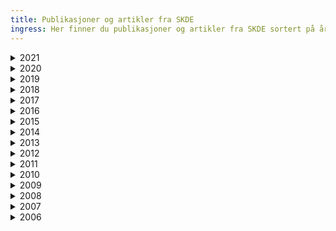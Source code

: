 ```yaml
---
title: Publikasjoner og artikler fra SKDE
ingress: Her finner du publikasjoner og artikler fra SKDE sortert på årstall.
---
```


<details><summary>2021</summary>

### Publikasjoner:

[Ett år inn i koronapandemien.pdf](https://helse-nord.no/Documents/SKDE/SKDE%20Publikasjoner/Ett%20år%20inn%20i%20koronapandemien.pdf)  

​​[Helseatlas for kvalitet i nodvendige helsetjenester (SKDE 2020).pdf](https://helse-nord.no/Documents/SKDE/SKDE%20Publikasjoner/Helseatlas%20for%20kvalitet%20i%20nodvendige%20helsetjenester%20(SKDE%202020).pdf)  

[Årsrapport SKDE 2020.pdf](https://helse-nord.no/Documents/SKDE/SKDE%20Publikasjoner/Årsrapport%20for%20SKDE%20(2020).pdf)

### Artikler:

[​​​​Frank Olsen, Lise Balteskard, Bård Uleberg, Bjarne K Jacobsen, Ivar Heuch, Atle Moen. Impact of parents' education on variation in hospital admissions for children: a population-based cohort study: https://bmjopen.bmj.com/content/11/6/e046656.full](https://bmjopen.bmj.com/content/11/6/e046656.full)

[Høye A, Jacobsen BK, Bramness JG, Nesvåg R, Reichborn-Kjennerud T, Heiberg I. Total and cause-specific mortality in patients with personality disorders: the association between comorbid severe mental illness and substance use disorders. Soc Psychiatry Psychiatr Epidemiol. 2021 Mar 7\. doi: 10.1007/s00127-021-02055-3\. Epub ahead of print. PMID: 33677644. ](https://pubmed.ncbi.nlm.nih.gov/33677644/)  

</details>

<details><summary>2020</summary> 

### Publikasjoner:

[Status for nasjonale medisinske kvalitetsregistre (SKDE 2020)](https://helse-nord.no/Documents/SKDE/SKDE%20Publikasjoner/Statusrapport_2020_web.pdf).pdf  

[Sørge-for-ansvaret under koronapandemien (SKDE 2020).pdf](https://helse-nord.no/Documents/SKDE/SKDE%20Publikasjoner/Sørge-for-ansvaret%20under%20koronapandemien%20(SKDE%202020).pdf)  

[Årsrapport SKDE 2019.pdf](https://helse-nord.no/Documents/SKDE/SKDE%20Publikasjoner/Årsrapport%20SKDE%202019.pdf)  

### Artikler:

[Ellinor Christin Haukland, Christian von Plessen, Carsten Nieder, Barthold Vonen. _Adverse events in deceased hospitalised cancer patients as a measure of quality and safety in end-of-life cancer care._ BMC Palliat Care. 2020 Jun 1;19(1):76\. doi: 10.1186/s12904-020-00579-0.](https://pubmed.ncbi.nlm.nih.gov/32482172/)

[Cato Kjærvik, Eva Stensland, Hanne Sigrun Byhring, Jan-Erik Gjertsen, Eva Dybvik, Odd Søreide. _Hip fracture treatment in Norway - deviation from evidence-based treatment guidelines: data from the Norwegian Hip Fracture Register, 2014 to 2018._ Bone & Joint Open, 2020.](https://online.boneandjoint.org.uk/doi/full/10.1302/2633-1462.110.BJO-2020-0124.R1)  

[Tor Ingebrigtsen, Lise Balteskard, Kristel Ailin Guldhaugen, Roar Kloster, Bård Uleberg, Margreth Grotle, Tore Kristian Solberg. Behandlingsrater for ryggkirurgi i Norge og Helse Nord 2014–18\. Tidskriftet den Norske Legeforening 2020.](https://tidsskriftet.no/2020/11/originalartikkel/behandlingsrater-ryggkirurgi-i-norge-og-helse-nord-2014-18)  

[I. H. Heiberg, R. Nesvåg, L. Balteskard, J. G. Bramness, C. M. Hultman, Ø. Næss, T. Reichborn‐Kjennerud, E. Ystrom, B. K. Jacobsen, A. Høye. _Diagnostic tests and treatment procedures performed prior to cardiovascular death in individuals with severe mental illness._ Acta Psychiatrica Scandinavica 2020. ](https://onlinelibrary.wiley.com/doi/full/10.1111/acps.13157)  

[Bhatta, Laxmi; Leivseth, Linda; Mai, Xiao-Mei; Henriksen, Anne Hildur; Carslake, David; Chen, Yue; Langhammer, Arnulf; Brumpton, Ben Michael. _GOLD Classifications, COPD Hospitalization, and All-Cause Mortality in Chronic Obstructive Pulmonary Disease: The HUNT Study._ International Journal of Chronic Obstructive Pulmonary Disease 2020](https://www.dovepress.com/gold-classifications-copd-hospitalization-and-all-cause-mortality-in-c-peer-reviewed-article-COPD)  

[Bhatta, Laxmi; Leivseth, Linda; Mai, Xiao-Mei; Henriksen, Anne Hildur; Carslake, David; Yue, Chen; Martinez-Camblor, Pablo; Langhammer, Arnulf; Brumpton, Ben Michael.Spirometric Classifications of COPD Severity as Predictive Markers for Clinical Outcomes: The HUNT Study. American Journal of Respiratory and Critical Care Medicine 2020HN NTNU STO.](https://pubmed.ncbi.nlm.nih.gov/33332249/)

[Perez, Tamara Alonso; Castillo, Elena García; Ancochea, Julio; Pastor Sanz, María Teresa; Almagro, Pere; Martinez-Camblor, Pablo; Miravitlles, Marc; Rodríguez-Carballeira, Mónica; Navarro, Annie; Lamprecht, Bernd; Ramírez-García Luna, Ana S.; Kaiser, Bernhard; Alfageme, Inmaculada; Casanova, Ciro; Esteban, Cristobal; Soler-Cataluña, Juan J.; de-Torres, Juan P.; Celli, Bartolome; Marin, Jose M.; Lopez-Campos, Jose L.; Riet, Gerben Ter; Sobradillo, Patricia; Lange, Peter; Garcia-Aymerich, Judith; Antó, Josep Maria; Turner, Alice M.; Han, MeiLan K.; Langhammer, Arnulf; Sternberg, Alice; Leivseth, Linda; Bakke, Per S.; Johannessen, Ane; Oga, Toru; Cosio, Borja; Echazarreta, Andrés; Roche, Nicolas; Burgel, Pierre-Régis; Sin, Don D.; Puhan, Milo A.; Soriano, Joan B..Sex differences between women and men with COPD: A new analysis of the 3CIA study. Respiratory Medicine 2020 ;Volum 171:106105\. s. 1-7, HN NTNU UiB.](https://www.sciencedirect.com/science/article/abs/pii/S0954611120302456)  

### Notater:

[Ortopedi i Helse Nord 2014–2018 (SKDE 2020).pdf](https://helse-nord.no/Documents/SKDE/SKDE%20Notater/Ortopedi%20i%20Helse%20Nord%202014–2018%20(SKDE%202020).pdf)  

[Rehabilitering etter hjerneslag (SKDE 2020).pdf](https://helse-nord.no/Documents/SKDE/SKDE%20Notater/Rehabilitering%20etter%20hjerneslag%20(SKDE%202020).pdf)  

[Behandling av hidradenitis suppurativa (SKDE 2020).pdf](https://helse-nord.no/Documents/SKDE/SKDE%20Notater/Behandling%20av%20hidradenitis%20suppurativa%20(SKDE%202020).pdf)  

[Rehabilitering for lidelser i muskel-skjelettsystemet (SKDE 2020).pdf](https://helse-nord.no/Documents/SKDE/SKDE%20Notater/Rehabilitering%20for%20lidelser%20i%20muskel-skjelettsystemet%20(SKDE%202020).pdf)  

[Rehabilitering hofte- og kneproteser (SKDE 2020).pdf](https://helse-nord.no/Documents/SKDE/SKDE%20Notater/Rehabilitering%20hofte-%20og%20kneproteser%20%20(SKDE%202020).pdf)  

</details>

<details><summary>2019</summary> 

### Publikasjoner:

[Status for nasjonale medisinske kvalitetsregistre (SKDE 2019)](https://helse-nord.no/Documents/SKDE/SKDE%20Publikasjoner/Statusrapport_2019.pdf).pdf  

[Årsrapport SKDE 2018.pdf](https://helse-nord.no/Documents/SKDE/SKDE%20Publikasjoner/Årsrapport%20SKDE%202018_web.pdf)

[Helseatlas for gynekologi 2015-2017 (SKDE 2019).pdf](https://helseatlas.no/sites/default/files/helseatlas-gynekologi.pdf)  

[Helseatlas for fødselshjelp 2015-2017 (SKDE 2019).pdf](https://helseatlas.no/sites/default/files/helseatlas-fodselshjelp.pdf)  

[The Dartmouth Atlas of Neonatal Intensive Care](https://www.dartmouthatlas.org/Neonatal_Atlas_090419.pdf)

[Bruk av spesialisthelsetjenester innen rus og psykiatri i Nord-Norge 2015-2017 (SKDE 2019).pdf](https://helse-nord.no/Documents/SKDE/SKDE%20Publikasjoner/Bruk%20av%20spesialisthelsetjenester%20innen%20rus%20og%20psykiatri%20i%20Nord-Norge%202015-2017%20(SKDE%202019).pdf)  

### Artikler:

[Heiberg IH, Jacobsen BK, Balteskard L, Bramness JG, Næss Ø,Ystrom E, Reichborn-Kjennerud T, Hultman CM, Nesvåg R, Høye A.Undiagnosed cardiovascular disease prior to cardiovascular death inindividuals with severe mental illness. Acta Psychiatr Scand 2019: 139.](https://onlinelibrary.wiley.com/doi/pdf/10.1111/acps.13017)

[Bhatta, Laxmi; Leivseth, Linda; Carslake, David; Langhammer, Arnulf; Mai, Xiao-Mei; Chen, Yue; Henriksen, Anne Hildur; Brumpton, Ben Michael. _Comparison of pre‐ and post‐bronchodilator lung function as predictors of mortality: The HUNT Study._ Respirology 2019](https://onlinelibrary.wiley.com/doi/full/10.1111/resp.13648)  

[Kjetil Søreide, Linn S. Nymo, Dyre Kleive, Frank Olsen, Kristoffer Lassen, _Variation in use of open and laparoscopic distal pancreatectomy and associated outcome metrics in a universal health care system_, Pancreatology, 2019](https://www.sciencedirect.com/science/article/abs/pii/S1424390319306817?via%3Dihub)  


[Haukland EC, Mevik K, von Plessen C, Vonen b et al. _Contribution of adverse events to death of hospitalised patients_, BMJ Open Quality 2019;8](https://bmjopenquality.bmj.com/content/8/1/e000377.info)

[Almagro Pere; Martínez-Camblor, Pablo; Miravitlles, Marc; Rodríguez-Carballeira, Mónica; Navarro, Annie;  Lamprecht, Bernd; Ramirez-Garcia Luna, Ana S; Kaiser, Bernhard; Alfageme, Inmaculada; Casanova, Ciro; Esteban, Cristobal; Soler-Cataluña, Juan J; de-Torres, Juan P; Celli, Bartolome R; Marin, Jose M; ter Riet, Gerben; Sobradillo, Patricia; Lange, Peter; Garcia-Aymerich, Judith; Anto, Josep M; Turner, Alice M; Han, MeiLan K; Langhammer, Arnulf; Sternberg, Alice; Leivseth, Linda; Bakke, Per; Johannessen, Ane; Oga, Toru; , Cosío Borja; Ancochea, Julio; Echazarreta, Andres; Roche, Nicolas; Burgel, Pierre-Régis; Sin, Don D; Puhan, Milo A; Soriano, Joan B & for the 3CIA collaboration (2019) _External Validation and Recalculation of the CODEX Index in COPD Patients. A 3CIAplus Cohort Study._ COPD: Journal of Chronic Obstructive Pulmonary Disease 2019;16:1;8-17](https://www.tandfonline.com/doi/full/10.1080/15412555.2018.1484440)  

### Notater:

[VTE etter tung gastro-kirurgi (SKDE 2019).pdf](https://helse-nord.no/Documents/SKDE/SKDE%20Notater/VTE%20etter%20tung%20gastro-kirurgi%20(SKDE%202019).pdf)  

[Kontroll etter innleggelse - Poliklinisk kontroll ved UNN Tromsø og NLSH Bodø etter en forutgående innleggelse (SKDE 2019).pdf](https://helse-nord.no/Documents/SKDE/SKDE%20Notater/Kontroll%20etter%20innleggelse%20-%20Poliklinisk%20kontroll%20ved%20UNN%20Tromsø%20og%20NLSH%20Bodø%20etter%20en%20forutgående%20innleggelse%20(SKDE%202019).pdf)  

[Forbruk og pasientstrømmer ved akutte innleggelser - UNN HF og Finnmarkssykehuset HF (SKDE 2019).pdf](https://helse-nord.no/Documents/SKDE/SKDE%20Notater/Forbruk%20og%20pasientstrømmer%20ved%20akutte%20innleggelser%20-%20%20UNN%20HF%20og%20Finnmarkssykehuset%20HF%20(SKDE%202019).pdf)  

[Oversikt over koloskopier med og uten biopsi, 2016-2018 (SKDE 2019).pdf](https://helse-nord.no/Documents/SKDE/SKDE%20Notater/Oversikt%20over%20koloskopier%20med%20og%20uten%20biopsi,%202016-2018%20(SKDE%202019).pdf)  

[Innleggelser barn 0-16 år - oppdatering fra Barnehelseatlas 2017 (SKDE 2019).pdf](https://helse-nord.no/Documents/SKDE/SKDE%20Notater/Innleggelser%20barn%200-16%20år%20-%20oppdatering%20fra%20Barnehelseatlas%202017%20(SKDE%202019).pdf)  

[Innleggelser barn 0-16 år - oppdatering fra Barnehelseatlas 2018 (SKDE 2019).pdf](https://helse-nord.no/Documents/SKDE/SKDE%20Notater/Innleggelser%20barn%200-16%20år%20-%20oppdatering%20fra%20Barnehelseatlas%202018%20(SKDE%202019).pdf)  

</details>

<details><summary>2018</summary> 

### Publikasjoner:

[Status for nasjonale medisinske kvalitetsregistre 2018 (SKDE 2018)](https://www.kvalitetsregistre.no/sites/default/files/statusrapport_ferdig.pdf)

[Helseatlas: Dagkirurgi i Norge 2013-2017 (SKDE 2018).pdf](https://helseatlas.no/sites/default/files/dagkirurgi_2013-2017.pdf)  

[Dekningsgrad og resultater fra nasjonale medisinske kvalitetsregistre for norske sykehus i 2016 (SKDE 2018).pdf](https://www.kvalitetsregistre.no/sites/default/files/dekningsgrad_resultater_nmk_2016_final.pdf)  

[Revidert handlingsplan for arbeidet med medisinske kvalitetsregistre (SKDE 2018).pdf](https://www.kvalitetsregistre.no/sites/default/files/strategirapport_rev_2018_final.pdf)  

[Årsrapport SKDE 2017.pdf](https://helse-nord.no/Documents/SKDE/SKDE%20Publikasjoner/Årsrapport%20SKDE%202017.pdf)  

### Artikler:

[Norum J, Balteskard L, Thomsen MW, Kvernmo HD. _Wrist malpractice claims in Northern Norway 2005-2014\. Lessons to be learned,_  Int J Circumpolar Health (2018).](https://www.ncbi.nlm.nih.gov/pubmed/29912658)  

[Lassen, K., Nymo, L.S., Olsen, F. et al. ](https://link.springer.com/article/10.1007/s00423-018-1737-3)_[Contemporary practice and short-term outcomes after liver resections in a complete national cohort](https://link.springer.com/article/10.1007/s00423-018-1737-3),_[Langenbecks Arch Surg (2018)](https://link.springer.com/article/10.1007/s00423-018-1737-3).  

[Soreide K., Olsen F., Nymo L.S., Kleive D., Lassen K.; _A nationwide cohort study of resection rates and short-term outcomes in open and laparoscopic distal pancreatectomy_, HPB (2018).](https://www.hpbonline.org/article/S1365-182X(18)34479-4/fulltext)  

[Nymo L.S., Soreide K., Kleive D., Olsen F., Lassen K.; _The effect of centralization on short term outcomes of pancreatoduodenectomy in a universal health care system,_ HPB (2018).](https://www.hpbonline.org/article/S1365-182X(18)33941-8/fulltext)  

[Kjersti Mevik, Tonje E Hansen, Ellen C Deilkås, Alexander M Ringdal, Barthold Vonen; _Is a modified Global Trigger Tool method using automatic trigger identification valid when measuring adverse events?: A comparison of review methods using automatic and manual trigger identification_, International Journal for Quality in Health Care (2018).](https://academic.oup.com/intqhc/advance-article/doi/10.1093/intqhc/mzy210/5123532?guestAccessKey=2192f184-2890-4e18-b447-987cb704067c)  

[Ingvild Mathiesen Rosenlund, Linda Leivseth, Olav Helge Førde & Arthur Revhaug; _Regional variation in hospitalizations and outpatient appointments for diverticular disease in Norway: a nationwide cross-sectional study_, Scandinavian Journal of Gastroenterology (2018).](https://www.tandfonline.com/doi/abs/10.1080/00365521.2018.1506047?needAccess=true&journalCode=igas20)  

[Heiberg IH, Jacobsen BK, Nesvåg R, Bramness JG, Reichborn-Kjennerud T, Næss Ø, et al.; _Total and cause-specific standardized mortality ratios in patients with schizophrenia and/or substance use disorder_, PLoS ONE (2018)](https://journals.plos.org/plosone/article/file?id=10.1371/journal.pone.0202028&type=printable).  

[Lassen, K. , Nymo, L. S., Olsen, F. and Søreide, K. (2018), _Benchmarking of aggregated length of stay after open and laparoscopic surgery for cancers of the digestive system_, BJS Open (2018).](https://onlinelibrary.wiley.com/doi/full/10.1002/bjs5.67)  

[Laxmi Bhatta, Linda Leivseth, Xiao-Mei Mai, Yue Chen, Anne Hildur Henriksen, Arnulf Langhammer mfl.; _Prevalence and trend of COPD from 1995–1997 to 2006–2008: The HUNT study, Norway_, Respiratory Medicine (2018).](https://app.cristin.no/results/show.jsf?id=1576230)  


[Beniamino Guerra, Sarah R. Haile, Bernd Lamprecht, Ana S. Ramírez, Pablo Martinez-Camblor, Bernhard Kaiser mfl.; _Large-scale external validation and comparison of prognostic models: An application to chronic obstructive pulmonary disease_, BMC Medicine (2018).](https://app.cristin.no/results/show.jsf?id=1588547)  

### Notater:  

[Aktivitet i spesialisthelsetjenesten 2012-2016 - For bosatte i opptaksområdet til Nordlandssykehuset HF (SKDE 2018).pdf](https://helse-nord.no/Documents/SKDE/SKDE%20Notater/Aktivitet%20i%20spesialisthelsetjenesten%202012-2016_Nordlandssykehuset%20(SKDE2018).pdf)  

[Ortopedi i Helse Nord 2012-2016 (SKDE 2018).pdf](https://helse-nord.no/Documents/SKDE/SKDE%20Notater/Ortopedi%20i%20Helse%20Nord%202012-2016%20(SKDE%202018).pdf)  

[Fedmekirurgi, volum og metode 2012-2016 (SKDE 2018).pdf](https://helse-nord.no/Documents/SKDE/SKDE%20Notater/Fedmekirurgi,%20volum%20og%20metode%202012-2016%20(SKDE%202018).pdf)  

[Avtalespesialister i Helse Nord 2014-2016 (SKDE 2018).pdf](https://helse-nord.no/Documents/SKDE/SKDE%20Notater/Avtalespesialister%20i%20Helse%20Nord%202014-2016%20(SKDE%202018).pdf)  

[Behandling med injeksjon av medikament i øyet i 2017 (SKDE 2018).pdf](https://helse-nord.no/Documents/SKDE/SKDE%20Notater/Behandling%20med%20injeksjon%20av%20medikament%20i%20øyet%20i%202017%20(SKDE%202018).pdf)  

</details>

<details><summary>2017</summary> 

### Publikasjoner:

[Status for nasjonale medisinske kvalitetsregistre 2017 (SKDE 2017)](https://helse-nord.no/Documents/SKDE/SKDE%20Publikasjoner/Status%20for%20nasjonale%20medisinske%20kvalitetsregistre%202017%20(SKDE%202017).pdf)  

[Helseatlas kols 2013-2015 (SKDE 2017).pdf](https://helse-nord.no/Documents/SKDE/SKDE%20Publikasjoner/Helseatlas%20kols%202013-2015%20(SKDE%202017).pdf)  

[Bruk av nasjonale medisinske kvalitetsregistre i sykehus i Helse Nord (SKDE 2017).pdf](https://helse-nord.no/Documents/SKDE/SKDE%20Publikasjoner/Bruk%20av%20nasjonale%20medisinske%20kvalitetsregistre%20i%20sykehus%20i%20Helse%20Nord%20(SKDE%202017).pdf)  

[Helseatlas: Eldrehelseatlas for Norge, 2013-2015 (SKDE 2017).pdf](https://helse-nord.no/Documents/SKDE/SKDE%20Publikasjoner/Eldrehelseatlas%20for%20Norge,%202013-2015%20(SKDE%202017).pdf)

### Artikler:

[Extent, regional variation and impact of gynecologist payment models in routine pelvic examinations: a nationwide cross-sectional study](https://www.ncbi.nlm.nih.gov/pmc/articles/PMC5697055/)  

[Behandling av håndleddsbrudd 2009-14](http://tidsskriftet.no/2017/10/originalartikkel/behandling-av-handleddsbrudd-2009-14)  

[Practice variation in surgical procedures and IUD-insertions among general practitioners in Norway – a longitudinal study](https://helse-nord.no/Documents/SKDE/SKDE%20Artikler/Practice%20variation%20in%20surgical%20procedures%20and%20IUD-insertions%20among%20general%20practitioners%20in%20Norway.pdf)  

[Treatment of acute myocardial infarction in the sub-arctic region of Norway. Do we offer an equal quality of care?](http://pubmedcentralcanada.ca/pmcc/articles/PMC5678493/)

[Calculating the 30-day survival rate in acute myocardial infarction: should we use the treatment chain or the hospital catchment model?](http://www.heart-int.com/article/77bc7c7e-753c-4cb2-90ba-03a5fe6c6cdf)  

[Adverse events in hospitalised cancer patients: a comparison to a general hospital population.](https://www.ncbi.nlm.nih.gov/pubmed/28379721)

### Notater:

[Aktivitet i spesialisthelsetjenesten 2011-2015 - For bosatte i opptaksområdet til Nordlandssykehuset HF (SKDE 2017)](https://helse-nord.no/Documents/SKDE/SKDE%20Notater/Aktivitet%20i%20spesialisthelsetjenesten%202011-2015%20-%20For%20bosatte%20i%20opptaksområdet%20til%20Nordlandssykehuset%20HF%20(SKDE%202017).pdf)

[Kreftkirurgi i Helse Nord (SKDE 2017)](https://helse-nord.no/Documents/SKDE/SKDE%20Notater/Kreftkirurgi%20i%20Helse%20Nord%20(SKDE%202017).pdf)

[Innleggelser barn 0-16 år, oppdatering fra Barnehelseatlaset (SKDE 2017)](https://helse-nord.no/Documents/SKDE/SKDE%20Notater/Innleggelser%20barn%200-16%20år,%20Oppdatering%20fra%20Barnehelseatlas,%20SKDE%202017.pdf)  

[Oversikt over antall koronare angiografier og PCI’er utført på bosatte i Helse Nord i perioden 2014-2016 (SKDE 2017)](https://helse-nord.no/Documents/SKDE/SKDE%20Notater/Oversikt%20over%20antall%20koronare%20angiografier%20og%20PCI’er%20utført%20på%20bosatte%20i%20Helse%20Nord%20i%20perioden%202014-2016%20(SKDE%202017).pdf)

[Oversikt over antall cystektomier utført på bosatte i Helse Nord i perioden 2013-2016(SKDE 2017)](https://helse-nord.no/Documents/SKDE/SKDE%20Notater/Oversikt%20over%20antall%20cystektomier%20utført%20på%20bosatte%20i%20Helse%20Nord%20i%20perioden%202013-2016(SKDE%202017).pdf)

[Utvalgte helsetjenester til barn i Norge (SKDE 2017)](https://helse-nord.no/Documents/SKDE/SKDE%20Notater/Utvalgte%20helsetjenester%20til%20barn%20i%20Norge%20(SKDE%202017).pdf)

[Konservativ behandling for anal inkontinens 2015 og 2016 (SKDE 2017)](https://helse-nord.no/Documents/SKDE/SKDE%20Notater/Konservativ%20behandling%20for%20anal%20inkontinens%202015%20og%202016%20(SKDE%202017).pdf)  

[Fjernelse av malignt melanom og melanocyttnevus i sykehus - Norge perioden 2011-2015 (SKDE 2017)](https://helse-nord.no/Documents/SKDE/SKDE%20Notater/Fjernelse%20av%20malignt%20melanom%20og%20melanocyttnevus%20i%20sykehus,%20-%20Norge%20perioden%202011-2015%20(SKDE%202017).pdf)  


[Kirurgi på skjoldbruskkjertelen for pasienter bosatt i Region Nord perioden 2013-2016 (SKDE 2017)](https://helse-nord.no/Documents/SKDE/SKDE%20Notater/Kirurgi%20på%20skjoldbruskkjertelen%20for%20pasienter%20bosatt%20i%20Region%20Nord%20perioden%202013-2016%20(SKDE%202017).pdf)  

</details>

<details><summary>2016</summary> 

### Publikasjoner

[Helseatlas: Norsk nyfødtmedisinsk helseatlas (SKDE 2016).pdf](https://helse-nord.no/Documents/SKDE/SKDE%20Publikasjoner/Helseatlas%20-%20Norsk%20nyfødtmedisinsk%20helseatlas%20(SKDE%202016).pdf)

[Indikatorer for måling av uberettiget variasjon (SKDE 2016).pdf](https://helse-nord.no/Documents/SKDE/SKDE%20Publikasjoner/Indikatorer%20for%20måling%20av%20uberettiget%20variasjon%20(SKDE%202016).pdf)

[Resultater fra nasjonale medisinske kvalitetsregistre for sykehus i Helse Nord (SKDE 2016).pdf](https://helse-nord.no/Documents/SKDE/SKDE%20Publikasjoner/Resultater%20fra%20nasjonale%20medisinske%20kvalitetsregistre%20for%20sykehus%20i%20Helse%20Nord%20(SKDE%202016).pdf)

[En analyse av utvalgte regionfunksjoner ved Oslo universitetssykehus (SKDE 2016).pdf](https://helse-nord.no/Documents/SKDE/SKDE%20Publikasjoner/En%20analyse%20av%20utvalgte%20regionfunksjoner%20ved%20Oslo%20universitetssykehus%20(SKDE%202016).pdf)

[En analyse av aktiviteten hos avtalespesialister i Helse Nord 2011-2014 (SKDE 2016).pdf](https://helse-nord.no/Documents/SKDE/SKDE%20Publikasjoner/SKDE_2016_03_Avtalespesialister_i_HN.pdf)  

### Artikler:

[Major postoperative complications are associated with impaired long-term survival after gastro-esophageal and pancreatic cancer surgery: a complete national cohort study](https://helse-nord.no/Documents/SKDE/SKDE%20Artikler/Major%20postoperative%20complications%20pancreatic%20cancer%20surgury.pdf)

[The use of surgery for cervical degenerative disease in Norway in the period 2008-2014](https://helse-nord.no/Documents/SKDE/SKDE%20Artikler/The%20use%20of%20surgery%20for%20cervical%20degenerative%20disease%20in%20Norway%20in%20the%20period%202008-2014.pdf)

[Norske pasienter med tykktarmskreft kommer for sent i gang med tilleggsbehandling](https://helse-nord.no/Documents/SKDE/SKDE%20Artikler/Norske%20pasienter%20med%20tykktarmskreft%20kommer%20for%20sent%20i%20gang%20med%20tilleggsbehandling.pdf)

[Sex differences in mortality among patients admitted with affective disorders in North Norway: a 33-year prospective register study](https://helse-nord.no/Documents/SKDE/SKDE%20Artikler/Sex%20differences%20in%20mortality%20among%20patients%20admitted%20with%20affective%20disorders%20in%20North%20Norway%20(2016).pdf)  

[Is inter-rater reliability of Global Trigger Tool results altered when members of the review team are replaced?](https://www.ncbi.nlm.nih.gov/pubmed/27283442)

[Does increasing the size of bi-weekly samples of records influence results when using the Global Trigger Tool? An observational study of retrospective record reviews of two different sample sizes.](https://www.ncbi.nlm.nih.gov/pubmed/27113238)  

### Notater:

[Populasjonsbaserte behov for plastikkirurgiske inngrep (SKDE 2016)](https://helse-nord.no/Documents/SKDE/SKDE%20Notater/Populasjonsbaserte%20behov%20for%20plastikkirurgiske%20inngrep%20(SKDE%202016).pdf)

[Brystkreftkirurgi, - Døgninnleggelse eller dagbehandling (SKDE 2016)](https://helse-nord.no/Documents/SKDE/SKDE%20Notater/Brystkreftkirurgi,%20-%20Døgninnleggelse%20eller%20dagbehandling%20(SKDE%202016).pdf)

[Pasientstrøm-analyse for Narvik Sykehus (SKDE 2016)](https://helse-nord.no/Documents/SKDE/SKDE%20Notater/Pasientstrøm-analyse%20for%20Narvik%20Sykehus%20(SKDE%202016).pdf)

[Tilpasning og utprøving av nytt høreapparat (SKDE 2016)](https://helse-nord.no/Documents/SKDE/SKDE%20Notater/Tilpasning%20og%20utprøving%20av%20nytt%20høreapparat%20(SKDE%202016).pdf)

[Aktivitet i spesialisthelsetjenesten 2011-2014 - For bosatte i opptaksområdet til Nordlandssykehuset HF (SKDE 2016)](https://helse-nord.no/Documents/SKDE/SKDE%20Notater/Aktivitet%20i%20spesialisthelsetjenesten%202011-2014%20-%20For%20bosatte%20i%20opptaksområdet%20til%20Nordlandssykehuset%20HF%20(SKDE%202016)%20(2).pdf)  

[Behandlingssted for personer bosatt i Rødøy kommune 2014 (SKDE 2016)](https://helse-nord.no/Documents/SKDE/SKDE%20Notater/Behandlingssted%20for%20personer%20bosatt%20i%20Rødøy%20kommune%202014%20(SKDE%202016).pdf)  

[Prostatektomi for pasienter bosatt i opptaksområdet til Helse Nord - Data fra Norsk pasientregister for 2013 og 2014 (SKDE 2016)](https://helse-nord.no/Documents/SKDE/SKDE%20Notater/Prostatektomi%20for%20pasienter%20bosatt%20i%20opptaksomraadet%20til%20Helse%20Nord%20i%202013%20og%202014%20(SKDE%202016).pdf)  

</details>

<details><summary>2015</summary> 

### Publikasjoner

[Helseatlas: Barnehelseatlas for Norge (SKDE 2015).pdf](https://helse-nord.no/Documents/SKDE/SKDE%20Publikasjoner/Helseatlas%20-%20Barnehelseatlas%20for%20Norge%20(SKDE%202015).pdf)

[Helseatlas: Dagkirurgi i Norge 2011-2013 (SKDE 2015).pdf](https://helse-nord.no/Documents/SKDE/SKDE%20Publikasjoner/Helseatlas%20-%20Dagkirurgi%20i%20Norge%202011-2013%20(SKDE%202015).pdf)

[Storforbrukere av somatisk spesialisthelsetjeneste i Helse Nord (SKDE 2015).pdf](https://helse-nord.no/Documents/SKDE/SKDE%20Publikasjoner/Storforbrukere%20av%20somatisk%20spesialisthelsetjeneste%20i%20Helse%20Nord%20(SKDE%202015).pdf)

### Artikler:

[Substance use disorders in schizophrenia, bipolar disorder, and depressive illness: a registry-based study](https://helse-nord.no/Documents/SKDE/SKDE%20Artikler/Substance%20use%20disorders%20in%20schizophrenia,%20bipolar%20disorder,%20and%20depressive%20illness(2015).pdf)

</details>

<details><summary>2014</summary> 

[En forundersøkelse til Nordisk register for Hidradenitt suppurativa (SKDE 2014).pdf](https://helse-nord.no/Documents/SKDE/SKDE%20Publikasjoner/En%20forundersøkelse%20til%20Nordisk%20register%20for%20Hidradenitt%20suppurativa%20(SKDE%202014).pdf)

[Nye kreftpasienter i Helse Nord (SKDE 2014).pdf](https://helse-nord.no/Documents/SKDE/SKDE%20Publikasjoner/Nye%20kreftpasienter%20i%20Helse%20Nord%20(SKDE%202014).pdf)  

[Infeksiøs endokarditt i Helse Nord (SKDE 2014).pdf](https://helse-nord.no/Documents/SKDE/SKDE%20Publikasjoner/Infeksiøs%20endokarditt%20i%20Helse%20Nord%20(SKDE%202011).pdf)  

</details>

<details><summary>2013</summary> 

### Publikasjoner:

[Forskjeller i helsetjenesten (SKDE 2013).pdf](https://helse-nord.no/Documents/SKDE/SKDE%20Publikasjoner/Forskjeller%20i%20helsetjenesten%20(SKDE%202013).pdf)

[Medisinsk ø-hjelp i Helse Nord (SKDE 2013).pdf](https://helse-nord.no/Documents/SKDE/SKDE%20Publikasjoner/Medisinsk%20ø-hjelp%20i%20Helse%20Nord%20(SKDE%202013).pdf)

### Artikler:

[Sex differences in mortality of admitted patients with personality disorders in North Norway - a prospective register study](https://helse-nord.no/Documents/SKDE/SKDE%20Artikler/Sex%20differences%20in%20mortality%20of%20admitted%20patients%20with%20personality%20disorders%20in%20North%20Norway%20(2013).pdf)

</details>

<details><summary>2012</summary> 

### Publikasjoner

[Bruk av sykestuer og sykehus i Finnmark (SKDE 2012).pdf](https://helse-nord.no/Documents/SKDE/SKDE%20Publikasjoner/Bruk%20av%20sykestuer%20og%20sykehus%20i%20Finnmark%20(SKDE%202012).pdf)

[Kontraster i befolkningens bruk av polikliniske tjenester i Helse Nord 2010 (SKDE 2012).pdf](https://helse-nord.no/Documents/SKDE/SKDE%20Publikasjoner/Kontraster%20i%20befolkningens%20bruk%20av%20polikliniske%20tjenester%20i%20Helse%20Nord%202010%20(SKDE%202012).pdf)

[Kontroller i sykehus etter kurativ behandling av kreft i tykk- og endetarm (SKDE 2012).pdf](https://helse-nord.no/Documents/SKDE/SKDE%20Publikasjoner/Kontroller%20i%20sykehus%20etter%20kurativ%20behandling%20av%20kreft%20i%20tykk-%20og%20endetarm%20(SKDE%202012).pdf)

[Nasjonale medisinske kvalitetsregistre i Helse Nord (SKDE 2012).pdf](https://helse-nord.no/Documents/SKDE/SKDE%20Publikasjoner/Nasjonale%20medisinske%20kvalitetsregistre%20i%20Helse%20Nord%20(SKDE%202012).pdf)

[Randomised Trials in Surgery - The Burden of Evidence (2012).pdf](https://helse-nord.no/Documents/SKDE/SKDE%20Publikasjoner/Randomised%20Trials%20in%20Surgery%20-%20The%20Burden%20of%20Evidence%20(2012).pdf)

### Artikler:

[Randomised Trials in Surgery - The Burden of Evidence](https://helse-nord.no/Documents/SKDE/SKDE%20Artikler/Randomised%20Trials%20in%20Surgery%20-%20The%20Burden%20of%20Evidence%20(2012).pdf)  

</details>

<details><summary>2011</summary> 

### Publikasjoner:

[Overføring mellom sykehus i Norge (SKDE 2011).pdf](https://helse-nord.no/Documents/SKDE/SKDE%20Publikasjoner/Overføring%20mellom%20sykehus%20i%20Norge%20(SKDE%202011).pdf)

[Henvisningspraksis fra primærhelsetjenesten - henvisninger til Helgelandssykehuset HF (SKDE 2011).pdf](https://helse-nord.no/Documents/SKDE/SKDE%20Publikasjoner/Henvisningspraksis%20fra%20primærhelsetjenesten%20-%20henvisninger%20til%20Helgelandssykehuset%20HF%20(SKDE%202011).pdf)

[Henvisningspraksis fra primærhelsetjenesten - henvisninger til Helse Finnmark HF (SKDE 2011).pdf](https://helse-nord.no/Documents/SKDE/SKDE%20Publikasjoner/Henvisningspraksis%20fra%20primærhelsetjenesten%20-%20henvisninger%20til%20Helse%20Finnmark%20HF%20(SKDE%202011).pdf)

[Henvisningspraksis fra primærhelsetjenesten - henvisninger til Nordlandssykehuset HF (SKDE 2011).pdf](https://helse-nord.no/Documents/SKDE/SKDE%20Publikasjoner/Henvisningspraksis%20fra%20primærhelsetjenesten%20-%20henvisninger%20til%20Nordlandssykehuset%20HF%20(SKDE%202011).pdf)

[Henvisningspraksis fra primærhelsetjenesten - henvisninger til UNN HF (SKDE 2011).pdf](https://helse-nord.no/Documents/SKDE/SKDE%20Publikasjoner/Henvisningspraksis%20fra%20primærhelsetjenesten%20-%20henvisninger%20til%20UNN%20HF%20(SKDE%202011).pdf)  

### Artikler:

[Does long-term care use within primary health care reduce hospital use among older people in Norway? A national five-year population-based observational study](https://helse-nord.no/Documents/SKDE/SKDE%20Artikler/Does%20longterm%20care%20use%20within%20primary%20health%20care%20reduce%20hospital%20use%20among%20older%20people%20in%20Norway%20(2011).pdf)

[Hip fractures in a city in Northern Norway over 15 years: time trends, seasonal variation and mortality. The Harstad Injury Prevention Study](https://helse-nord.no/Documents/SKDE/SKDE%20Artikler/Hip%20fractures%20in%20a%20city%20in%20Northern%20Norway%20over%2015%20years%20(2011).pdf)

[Methodological challenges in hip fracture registration. The Harstad Injury Registry](https://helse-nord.no/Documents/SKDE/SKDE%20Artikler/Methodological%20challenges%20in%20hip%20fracture%20registration%20-%20The%20Harstad%20Injury%20Registry%20(2011).pdf)

[Increasing mortality in schizophrenia: Are women at particular risk? A follow-up of 1111 patients admitted during 1980–2006 in Northern Norway](https://helse-nord.no/Documents/SKDE/SKDE%20Artikler/Increasing%20mortality%20in%20schizophrenia,%20are%20women%20at%20particular%20risk%20(2011).pdf)


</details>

<details><summary>2010</summary> 

[Analyse for Strategigruppe Geriatri (SKDE 2010).pdf](https://helse-nord.no/Documents/SKDE/SKDE%20Publikasjoner/Analyse%20for%20Strategigruppe%20Geriatri%20(SKDE%202010).pdf)

[En summarisk oversikt over antall avanserte kirurgiske prosedyrer i K3-Klinikken siste tre år (SKDE 2010).pdf](https://helse-nord.no/Documents/SKDE/SKDE%20Publikasjoner/En%20summarisk%20oversikt%20over%20antall%20avanserte%20kirurgiske%20prosedyrer%20i%20K3-Klinikken%20siste%20tre%20år%20(SKDE%202010).pdf)

[Funskjonsfordeling av avansert kreftkirurgi i Helse Nord, 2007-2009 (SKDE 2010).pdf](https://helse-nord.no/Documents/SKDE/SKDE%20Publikasjoner/Funskjonsfordeling%20av%20avansert%20kreftkirurgi%20i%20Helse%20Nord,%202007-2009%20(SKDE%202010).pdf)

[Gjestepasienter fra UNNs opptaksområde behandlet utenfor Helse Nord for årene 2002, 2004, 2006-08 (SKDE 2010).pdf](https://helse-nord.no/Documents/SKDE/SKDE%20Publikasjoner/Gjestepasienter%20fra%20UNNs%20opptaksområde%20behandlet%20utenfor%20Helse%20Nord%20for%20årene%202002,%202004,%202006-08%20(SKDE%202010).pdf)

[Kommunenes forbruk av spesialisthelsetjenester (SKDE 2010).pdf](https://helse-nord.no/Documents/SKDE/SKDE%20Publikasjoner/Kommunenes%20forbruk%20av%20spesialisthelsetjenester%20(SKDE%202010).pdf)

[Sykehusforbruket i byene (SKDE 2010).pdf](https://helse-nord.no/Documents/SKDE/SKDE%20Publikasjoner/Sykehusforbruket%20i%20byene%20(SKDE%202010).pdf)

[Ulike forbruksrater og behandlingsstrategier på vanlige ortopediske problemstillinger i Helse Nord (SKDE 2010).pdf](https://helse-nord.no/Documents/SKDE/SKDE%20Publikasjoner/Ulike%20forbruksrater%20og%20behandlingsstrategier%20på%20vanlige%20ortopediske%20problemstillinger%20i%20Helse%20Nord%20(SKDE%202010).pdf)

[Vertskommunenes forbruk av sykehustjenester (SKDE 2010).pdf](https://helse-nord.no/Documents/SKDE/SKDE%20Publikasjoner/Vertskommunenes%20forbruk%20av%20sykehustjenester%20(SKDE%202010).pdf)

</details>

<details><summary>2009</summary> 

[Finnmarksbefolkningens bruk av sykehustjenester, med særlig fokus på Alta kommune (SKDE 2009).pdf](https://helse-nord.no/Documents/SKDE/SKDE%20Publikasjoner/Finnmarksbefolkningens%20bruk%20av%20sykehustjenester,%20med%20særlig%20fokus%20på%20Alta%20kommune%20(SKDE%202009).pdf)

[Sommerdrift UNN Tromsø 2005-2007 (SKDE 2009).pdf](https://helse-nord.no/Documents/SKDE/SKDE%20Publikasjoner/Sommerdrift%20UNN%20Tromsø%202005-2007%20(SKDE%202009).pdf)

</details>

<details><summary>2008</summary> 

[Har det skjedd endringer i lokalsykehusenes aktivitet og innhold etter helsereformen (SKDE 2008).pdf](https://helse-nord.no/Documents/SKDE/SKDE%20Publikasjoner/Har%20det%20skjedd%20endringer%20i%20lokalsykehusenes%20aktivitet%20og%20innhold%20etter%20helsereformen%20(SKDE%202008).pdf)

</details>

<details><summary>2007</summary> 

[Desentralisering av polikliniske kontroller (SKDE 2007).pdf](https://helse-nord.no/Documents/SKDE/SKDE%20Publikasjoner/Desentralisering%20av%20polikliniske%20kontroller%20(SKDE%202007).pdf)

</details>

<details><summary>2006</summary> 

[Døgn eller dag - kva er praksis i Helse Nord (SKDE 2006).pdf](https://helse-nord.no/Documents/SKDE/SKDE%20Publikasjoner/Døgn%20eller%20dag%20-%20kva%20er%20praksis%20i%20Helse%20Nord%20(SKDE%202006).pdf)

[Kirugi på busette i finnmark 2001-2005 (SKDE 2006).pdf](https://helse-nord.no/Documents/SKDE/SKDE%20Publikasjoner/Kirugi%20på%20busette%20i%20finnmark%202001-2005%20(SKDE%202006).pdf)

[Konsekvenser av endret kirurgisk beredskap ved Mosjøen sykehus (SKDE 2006).pdf](https://helse-nord.no/Documents/SKDE/SKDE%20Publikasjoner/Konsekvenser%20av%20endret%20kirurgisk%20beredskap%20ved%20Mosjøen%20sykehus%20(SKDE%202006).pdf)  

</details>
